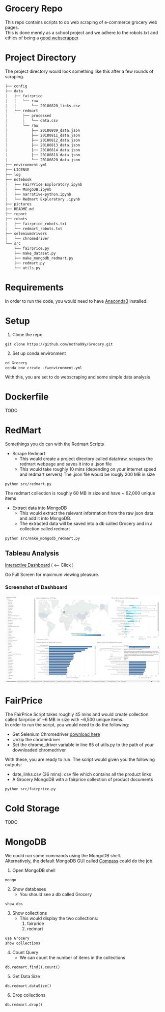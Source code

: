 # Grocery Repo
This repo contains scripts to do web scraping of e-commerce grocery web pages. <br>
This is done merely as a school project and we adhere to the robots.txt and ethics of being a [good webscrapper](https://towardsdatascience.com/ethics-in-web-scraping-b96b18136f01). <br>

# Project Directory
The project directory would look something like this after a few rounds of scraping.

```
├── config
├── data
│   ├── fairprice
│   │   └── raw
│   │       └── 20180820_links.csv
│   └── redmart
│       ├── processed
│       │   └── data.csv
│       └── raw
│           ├── 20180809_data.json
│           ├── 20180811_data.json
│           ├── 20180812_data.json
│           ├── 20180813_data.json
│           ├── 20180814_data.json
│           ├── 20180818_data.json
│           └── 20180820_data.json
├── environment.yml
├── LICENSE
├── log
├── notebook
│   ├── FairPrice Exploratory.ipynb
│   ├── MongoDB.ipynb
│   ├── narrative-python.ipynb
│   └── Redmart Exploratory .ipynb
├── pictures
├── README.md
├── report
├── robots
│   ├── fairprice_robots.txt
│   └── redmart_robots.txt
├── seleniumdrivers
│   └── chromedriver
└── src
    ├── fairprice.py
    ├── make_dataset.py
    ├── make_mongodb_redmart.py
    ├── redmart.py
    └── utils.py

```

# Requirements
In order to run the code, you would need to have [Anaconda3](https://www.anaconda.com/download/) installed. 

# Setup
1. Clone the repo
```
git clone https://github.com/notha99y/Grocery.git
```
2. Set up conda environment
```
cd Grocery
conda env create -f=environment.yml
```

With this, you are set to do webscraping and some simple data analysis

# Dockerfile
TODO

# RedMart
Somethings you do can with the Redmart Scripts

- Scrape Redmart 
    - This would create a project directory called data/raw, scrapes the redmart webpage and saves it into a .json file
    - This would take roughly 10 mins (depending on your internet speed and redmart servers) The .json file would be rougly 200 MB in size
```
python src/redmart.py
```
The redmart collection is roughly 60 MB in size and have ~ 62,000 unique items
- Extract data into MongoDB
    - This would extract the relevant information from the raw json data and add it into MongoDB. 
    - The extracted data will be saved into a db called Grocery and in a collection called redmart
```
python src/make_mongodb_redmart.py
```
## Tableau Analysis
[Interactive Dashboard](https://tinyurl.com/redmart-MILE) ( <-- Click )

Go Full Screen for maximum viewing pleasure.

### Screenshot of Dashboard
![redmart_analysis](pictures/redmart_dashboard.jpg)


# FairPrice
The FairPrice Script takes roughly 45 mins and would create collection called fairprice of ~6 MB in size with ~6,500 unique items. <br>
In order to run the script, you would need to do the following:
- Get Selenium Chromedriver [download here](https://chromedriver.storage.googleapis.com/index.html?path=2.41/)
- Unzip the chromedriver
- Set the chrome_driver variable in line 65 of utils.py to the path of your downloaded chromedriver

With these, you are ready to run. The script would given you the following outputs:
- date_links.csv (36 mins): csv file which contains all the product links 
- A Grocery MongoDB with a fairprice collection of product documents

```
python src/fairprice.py
```

# Cold Storage
TODO

# MongoDB
We could run some commands using the MongoDB shell. <br> Alternatively, the default MongoDB GUI called [Compass](https://www.mongodb.com/download-center?jmp=hero#compass) could do the job.  
1. Open MongoDB shell
```
mongo
```
2. Show databases
    - You should see a db called Grocery
```
show dbs
```

3. Show collections
    - This would display the two collections:
        1. fairprice
        2. redmart
```
use Grocery
show collections
```

4. Count Query
    - We can count the number of items in the collections
```
db.redmart.find().count()
```

5. Get Data Size
```
db.redmart.dataSize()
```

6. Drop collections
```
db.redmart.drop()
```